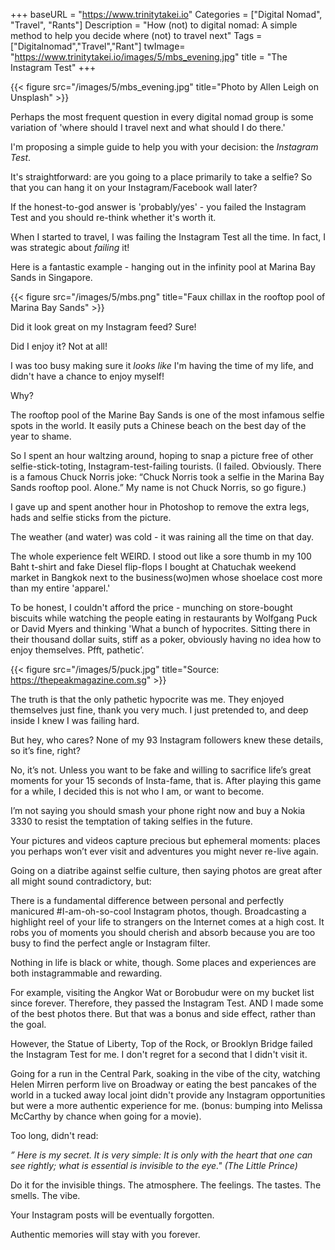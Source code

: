 +++
baseURL = "https://www.trinitytakei.io"
Categories = ["Digital Nomad", "Travel", "Rants"]
Description = "How (not) to digital nomad: A simple method to help you decide where (not) to travel next"
Tags = ["Digitalnomad","Travel","Rant"]
twImage=  "https://www.trinitytakei.io/images/5/mbs_evening.jpg"
title = "The Instagram Test"
+++

{{< figure src="/images/5/mbs_evening.jpg" title="Photo by Allen Leigh on Unsplash" >}}

Perhaps the most frequent question in every digital nomad group is some variation of 'where should I travel next and what should I do there.'

I'm proposing a simple guide to help you with your decision: the *Instagram Test*.

It's straightforward: are you going to a place primarily to take a selfie? So that you can hang it on your Instagram/Facebook wall later?

If the honest-to-god answer is 'probably/yes' - you failed the Instagram Test and you should re-think whether it's worth it.

When I started to travel, I was failing the Instagram Test all the time. In fact, I was strategic about _failing_ it!

Here is a fantastic example - hanging out in the infinity pool at Marina Bay Sands in Singapore.

{{< figure src="/images/5/mbs.png" title="Faux chillax in the rooftop pool of Marina Bay Sands" >}}

Did it look great on my Instagram feed? Sure!

Did I enjoy it? Not at all!

I was too busy making sure it *looks like* I'm having the time of my life, and didn't have a chance to enjoy myself!

Why?

The rooftop pool of the Marine Bay Sands is one of the most infamous selfie spots in the world. It easily puts a Chinese beach on the best day of the year to shame.

So I spent an hour waltzing around, hoping to snap a picture free of other selfie-stick-toting, Instagram-test-failing tourists. (I failed. Obviously. There is a famous Chuck Norris joke: “Chuck Norris took a selfie in the Marina Bay Sands rooftop pool. Alone.” My name is not Chuck Norris, so go figure.)

I gave up and spent another hour in Photoshop to remove the extra legs, hads and selfie sticks from the picture.

The weather (and water) was cold - it was raining all the time on that day.

The whole experience felt WEIRD. I stood out like a sore thumb in my 100 Baht t-shirt and fake Diesel flip-flops I bought at Chatuchak weekend market in Bangkok next to the business(wo)men whose shoelace cost more than my entire 'apparel.'

To be honest, I couldn't afford the price - munching on store-bought biscuits while watching the people eating in restaurants by Wolfgang Puck or David Myers and thinking 'What a bunch of hypocrites. Sitting there in their thousand dollar suits, stiff as a poker, obviously having no idea how to enjoy themselves. Pfft, pathetic’.

{{< figure src="/images/5/puck.jpg" title="Source: https://thepeakmagazine.com.sg" >}}

The truth is that the only pathetic hypocrite was me. They enjoyed themselves just fine, thank you very much. I just pretended to, and deep inside I knew I was failing hard.

But hey, who cares? None of my 93 Instagram followers knew these details, so it’s fine, right?

No, it’s not. Unless you want to be fake and willing to sacrifice life’s great moments for your 15 seconds of Insta-fame, that is. After playing this game for a while, I decided this is not who I am, or want to become.

I’m not saying you should smash your phone right now and buy a Nokia 3330 to resist the temptation of taking selfies in the future.

Your pictures and videos capture precious but ephemeral moments: places you perhaps won’t ever visit and adventures you might never re-live again.

Going on a diatribe against selfie culture, then saying photos are great after all might sound contradictory, but:

There is a fundamental difference between personal and perfectly manicured #I-am-oh-so-cool Instagram photos, though. Broadcasting a highlight reel of your life to strangers on the Internet comes at a high cost. It robs you of moments you should cherish and absorb because you are too busy to find the perfect angle or Instagram filter.

Nothing in life is black or white, though. Some places and experiences are both instagrammable and rewarding.

For example, visiting the Angkor Wat or Borobudur were on my bucket list since forever. Therefore, they passed the Instagram Test. AND I made some of the best photos there. But that was a bonus and side effect, rather than the goal.

However, the Statue of Liberty, Top of the Rock, or Brooklyn Bridge failed the Instagram Test for me. I don't regret for a second that I didn't visit it.

Going for a run in the Central Park, soaking in the vibe of the city, watching Helen Mirren perform live on Broadway or eating the best pancakes of the world in a tucked away local joint didn't provide any Instagram opportunities but were a more authentic experience for me. (bonus: bumping into Melissa McCarthy by chance when going for a movie).

Too long, didn't read:

_” Here is my secret. It is very simple: It is only with the heart that one can see rightly; what is essential is invisible to the eye." (The Little Prince)_

Do it for the invisible things. The atmosphere. The feelings. The tastes. The smells. The vibe.

Your Instagram posts will be eventually forgotten.

Authentic memories will stay with you forever.